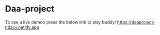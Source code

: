 # Daa-project
To see a live demoo
press the below link to play buddy!
https://daaproject-ndzcv.netlify.app
